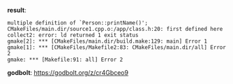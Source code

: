 **result**:
```
multiple definition of `Person::printName()'; CMakeFiles/main.dir/source1.cpp.o:/app/class.h:20: first defined here
collect2: error: ld returned 1 exit status
gmake[2]: *** [CMakeFiles/main.dir/build.make:129: main] Error 1
gmake[1]: *** [CMakeFiles/Makefile2:83: CMakeFiles/main.dir/all] Error 2
gmake: *** [Makefile:91: all] Error 2
```
**godbolt**: https://godbolt.org/z/cr4Gbceo9
